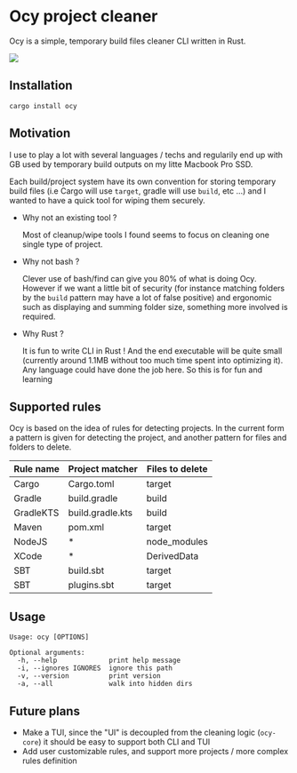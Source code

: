 # Ocy project cleaner

Ocy is a simple, temporary build files cleaner CLI written in Rust.

![](./ocy.gif)

## Installation

```
cargo install ocy
```
## Motivation

I use to play a lot with several languages / techs and regularily end up with GB used by temporary build outputs on my litte Macbook Pro SSD. 

Each build/project system have its own convention for storing temporary build files (i.e Cargo will use `target`, gradle will use `build`, etc ...) and I wanted to have a quick tool for wiping them securely.

 - Why not an existing tool ? 
    
    Most of cleanup/wipe tools I found seems to focus on cleaning one single type of project. 
 - Why not bash ?
        
    Clever use of bash/find can give you 80% of what is doing Ocy. However if we want a little bit of security (for instance matching folders by the `build` pattern may have a lot of false positive) and ergonomic such as displaying and summing folder size, something more involved is required.

- Why Rust ?

    It is fun to write CLI in Rust ! And the end executable will be quite small (currently around 1.1MB without too much time spent into optimizing it). Any language could have done the job here. So this is for fun and learning

## Supported rules

Ocy is based on the idea of rules for detecting projects.
In the current form a pattern is given for detecting the project, and another pattern for files and folders to delete.

| Rule name | Project matcher  | Files to delete |
| --------- | ---------------- | --------------- |
| Cargo     | Cargo.toml       | target          |
| Gradle    | build.gradle     | build           |
| GradleKTS | build.gradle.kts | build           |
| Maven     | pom.xml          | target          |
| NodeJS    | *                | node_modules    |
| XCode     | *                | DerivedData     |
| SBT       | build.sbt        | target          |
| SBT       | plugins.sbt      | target          |

## Usage

```
Usage: ocy [OPTIONS]

Optional arguments:
  -h, --help             print help message
  -i, --ignores IGNORES  ignore this path
  -v, --version          print version
  -a, --all              walk into hidden dirs
```

## Future plans

  - Make a TUI, since the "UI" is decoupled from the cleaning logic (`ocy-core`) it should be easy to support both CLI and TUI
  - Add user customizable rules, and support more projects / more complex rules definition